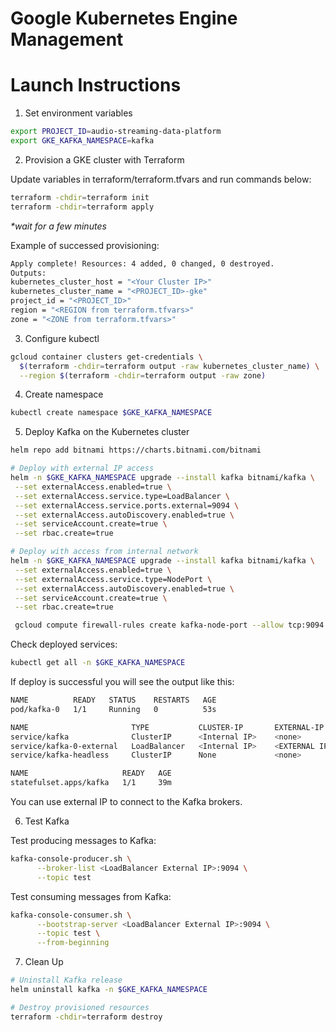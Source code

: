 # Google Kubernetes Engine Management


# Launch Instructions

1. Set environment variables

```bash
export PROJECT_ID=audio-streaming-data-platform
export GKE_KAFKA_NAMESPACE=kafka
```

2. Provision a GKE cluster with Terraform

Update variables in terraform/terraform.tfvars and run commands below:
```bash
terraform -chdir=terraform init
terraform -chdir=terraform apply
```
<i>*wait for a few minutes</i>

Example of successed provisioning:

```bash
Apply complete! Resources: 4 added, 0 changed, 0 destroyed.
Outputs:
kubernetes_cluster_host = "<Your Cluster IP>"
kubernetes_cluster_name = "<PROJECT_ID>-gke"
project_id = "<PROJECT_ID>"
region = "<REGION from terraform.tfvars>"
zone = "<ZONE from terraform.tfvars>"
```

3. Configure kubectl

```bash
gcloud container clusters get-credentials \
  $(terraform -chdir=terraform output -raw kubernetes_cluster_name) \
  --region $(terraform -chdir=terraform output -raw zone)
```

4. Create namespace

```bash
kubectl create namespace $GKE_KAFKA_NAMESPACE
```

5. Deploy Kafka on the Kubernetes cluster

```bash
helm repo add bitnami https://charts.bitnami.com/bitnami

# Deploy with external IP access
helm -n $GKE_KAFKA_NAMESPACE upgrade --install kafka bitnami/kafka \
 --set externalAccess.enabled=true \
 --set externalAccess.service.type=LoadBalancer \
 --set externalAccess.service.ports.external=9094 \
 --set externalAccess.autoDiscovery.enabled=true \
 --set serviceAccount.create=true \
 --set rbac.create=true

# Deploy with access from internal network
helm -n $GKE_KAFKA_NAMESPACE upgrade --install kafka bitnami/kafka \
 --set externalAccess.enabled=true \
 --set externalAccess.service.type=NodePort \
 --set externalAccess.autoDiscovery.enabled=true \
 --set serviceAccount.create=true \
 --set rbac.create=true

 gcloud compute firewall-rules create kafka-node-port --allow tcp:9094

```

Check deployed services:
```bash
kubectl get all -n $GKE_KAFKA_NAMESPACE
```

If deploy is successful you will see the output like this:
```bash
NAME          READY   STATUS    RESTARTS   AGE
pod/kafka-0   1/1     Running   0          53s

NAME                       TYPE           CLUSTER-IP       EXTERNAL-IP      PORT(S)                      AGE
service/kafka              ClusterIP      <Internal IP>    <none>           9092/TCP,9095/TCP            39m
service/kafka-0-external   LoadBalancer   <Internal IP>    <EXTERNAL IP>    9094:31852/TCP               39m
service/kafka-headless     ClusterIP      None             <none>           9092/TCP,9094/TCP,9093/TCP   39m

NAME                     READY   AGE
statefulset.apps/kafka   1/1     39m
```

You can use external IP to connect to the Kafka brokers.

6. Test Kafka

Test producing messages to Kafka:
```bash
kafka-console-producer.sh \
      --broker-list <LoadBalancer External IP>:9094 \
      --topic test
```

Test consuming messages from Kafka:
```bash
kafka-console-consumer.sh \
      --bootstrap-server <LoadBalancer External IP>:9094 \
      --topic test \
      --from-beginning
```

7. Clean Up

```bash
# Uninstall Kafka release
helm uninstall kafka -n $GKE_KAFKA_NAMESPACE

# Destroy provisioned resources 
terraform -chdir=terraform destroy
```


